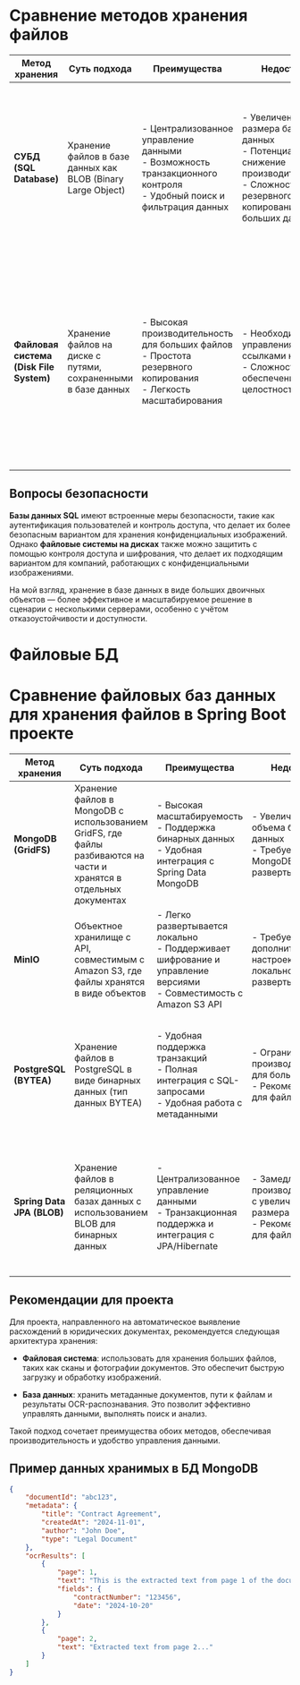 # Сравнение методов хранения файлов


| Метод хранения | Суть подхода | Преимущества | Недостатки | Рекомендуемый объем файла | Применение в проекте |
|----------------|-------------|--------------|------------|---------------------------|----------------------|
| **СУБД (SQL Database)** | Хранение файлов в базе данных как BLOB (Binary Large Object) | - Централизованное управление данными<br>- Возможность транзакционного контроля<br>- Удобный поиск и фильтрация данных | - Увеличение размера базы данных<br>- Потенциальное снижение производительности<br>- Сложность резервного копирования больших данных | Рекомендуется для файлов до **1–5 MB**. Более крупные файлы могут значительно увеличить размер базы и снизить её производительность. | Подходит для хранения метаданных документов и небольших файлов. Например, документов с основными данными, такими как имена и даты, но не для больших сканов. |
| **Файловая система (Disk File System)** | Хранение файлов на диске с путями, сохраненными в базе данных | - Высокая производительность для больших файлов<br>- Простота резервного копирования<br>- Легкость масштабирования | - Необходимость управления ссылками на файлы<br>- Сложность обеспечения целостности данных | Рекомендуется для файлов свыше **5 MB** и особенно для больших сканов и изображений (например, 10 MB и более). | Рекомендуется для хранения больших файлов, таких как сканированные документы и фотографии, для быстрой загрузки и доступа. Пути к файлам могут быть сохранены в базе данных для облегчения поиска и управления. |

## Вопросы безопасности
**Базы данных SQL** имеют встроенные меры безопасности, такие как аутентификация пользователей и контроль доступа, что делает их более безопасным вариантом для хранения конфиденциальных изображений. 
Однако **файловые системы на дисках** также можно защитить с помощью контроля доступа и шифрования, что делает их подходящим вариантом для компаний, работающих с конфиденциальными изображениями.

На мой взгляд, хранение в базе данных в виде больших двоичных объектов — более эффективное и масштабируемое решение в сценарии с несколькими серверами, особенно с учётом отказоустойчивости и доступности.

# Файловые БД
# Сравнение файловых баз данных для хранения файлов в Spring Boot проекте

| Метод хранения           | Суть подхода                                                                                       | Преимущества                                                                                   | Недостатки                                                                                   | Рекомендуемый объем файла | Применение в проекте                                                                                       |
|--------------------------|----------------------------------------------------------------------------------------------------|------------------------------------------------------------------------------------------------|----------------------------------------------------------------------------------------------|---------------------------|------------------------------------------------------------------------------------------------------------|
| **MongoDB (GridFS)**     | Хранение файлов в MongoDB с использованием GridFS, где файлы разбиваются на части и хранятся в отдельных документах | - Высокая масштабируемость<br>- Поддержка бинарных данных<br>- Удобная интеграция с Spring Data MongoDB | - Увеличение объема базы данных<br>- Требуется MongoDB для развертывания                     | Файлы от 5 MB и более      | Подходит для хранения крупных файлов (сканы, изображения). Можно хранить метаданные, пути к файлам и результаты OCR. |
| **MinIO**                | Объектное хранилище с API, совместимым с Amazon S3, где файлы хранятся в виде объектов             | - Легко развертывается локально<br>- Поддерживает шифрование и управление версиями<br>- Совместимость с Amazon S3 API | - Требует дополнительных настроек для локального развертывания                              | Файлы среднего и большого размера (например, 5 MB и более) | Подходит для хранения больших файлов и использования объектного хранилища для документов и изображений.     |
| **PostgreSQL (BYTEA)**   | Хранение файлов в PostgreSQL в виде бинарных данных (тип данных BYTEA)                             | - Удобная поддержка транзакций<br>- Полная интеграция с SQL-запросами<br>- Удобная работа с метаданными | - Ограничения производительности для больших файлов<br>- Рекомендуется для файлов до 5 MB    | Файлы до 1-5 MB            | Подходит для хранения небольших файлов и метаданных, таких как информация о документах, которые требуют SQL-запросов. |
| **Spring Data JPA (BLOB)** | Хранение файлов в реляционных базах данных с использованием BLOB для бинарных данных             | - Централизованное управление данными<br>- Транзакционная поддержка и интеграция с JPA/Hibernate | - Замедление производительности с увеличением размера файлов<br>- Рекомендуется для файлов до 5 MB | Файлы до 1-5 MB            | Подходит для хранения метаданных и небольших файлов, таких как изображения и PDF-документы. Не рекомендуется для больших файлов. |


## Рекомендации для проекта

Для проекта, направленного на автоматическое выявление расхождений в юридических документах, рекомендуется следующая архитектура хранения:

- **Файловая система**: использовать для хранения больших файлов, таких как сканы и фотографии документов. Это обеспечит быструю загрузку и обработку изображений.

- **База данных**: хранить метаданные документов, пути к файлам и результаты OCR-распознавания. Это позволит эффективно управлять данными, выполнять поиск и анализ.

Такой подход сочетает преимущества обоих методов, обеспечивая производительность и удобство управления данными.


## Пример данных хранимых в БД MongoDB
```json
{
    "documentId": "abc123",
    "metadata": {
        "title": "Contract Agreement",
        "createdAt": "2024-11-01",
        "author": "John Doe",
        "type": "Legal Document"
    },
    "ocrResults": [
        {
            "page": 1,
            "text": "This is the extracted text from page 1 of the document.",
            "fields": {
                "contractNumber": "123456",
                "date": "2024-10-20"
            }
        },
        {
            "page": 2,
            "text": "Extracted text from page 2..."
        }
    ]
}

```